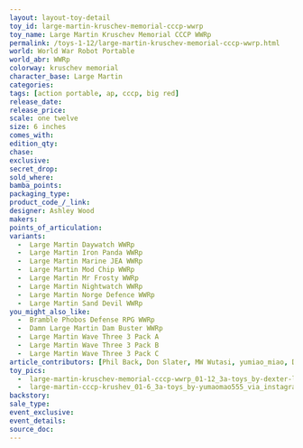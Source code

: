 ```yaml
---
layout: layout-toy-detail 
toy_id: large-martin-kruschev-memorial-cccp-wwrp
toy_name: Large Martin Kruschev Memorial CCCP WWRp
permalink: /toys-1-12/large-martin-kruschev-memorial-cccp-wwrp.html
world: World War Robot Portable
world_abr: WWRp
colorway: kruschev memorial
character_base: Large Martin
categories: 
tags: [action portable, ap, cccp, big red] 
release_date: 
release_price:  
scale: one twelve
size: 6 inches
comes_with: 
edition_qty: 
chase: 
exclusive: 
secret_drop: 
sold_where: 
bamba_points: 
packaging_type: 
product_code_/_link:
designer: Ashley Wood
makers: 
points_of_articulation: 
variants: 
  -  Large Martin Daywatch WWRp
  -  Large Martin Iron Panda WWRp
  -  Large Martin Marine JEA WWRp
  -  Large Martin Mod Chip WWRp
  -  Large Martin Mr Frosty WWRp
  -  Large Martin Nightwatch WWRp
  -  Large Martin Norge Defence WWRp
  -  Large Martin Sand Devil WWRp
you_might_also_like: 
  -  Bramble Phobos Defense RPG WWRp
  -  Damn Large Martin Dam Buster WWRp
  -  Large Martin Wave Three 3 Pack A
  -  Large Martin Wave Three 3 Pack B
  -  Large Martin Wave Three 3 Pack C
article_contributors: [Phil Back, Don Slater, MW Wutasi, yumiao_miao, Dexter Lacuanan]
toy_pics: 
  -  large-martin-kruschev-memorial-cccp-wwrp_01-12_3a-toys_by-dexter-lacuanan-via_instagram.jpg
  -  large-martin-cccp-krushev_01-6_3a-toys_by-yumaomao555_via_instagram.jpg
backstory: 
sale_type: 
event_exclusive: 
event_details: 
source_doc: 
---
```

 